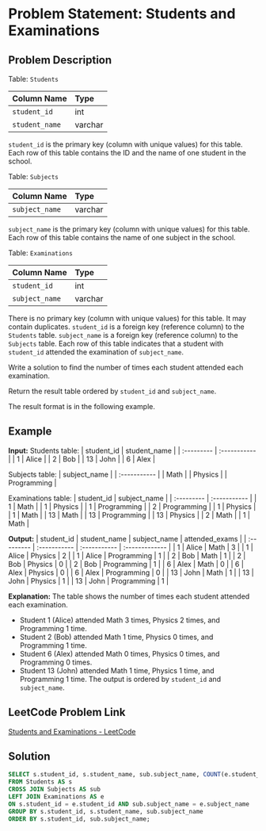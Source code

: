 # Problem Statement: Students and Examinations

## Problem Description

Table: `Students`

| Column Name | Type    |
| :---------- | :------ |
| `student_id`| int     |
| `student_name`| varchar |

`student_id` is the primary key (column with unique values) for this table.
Each row of this table contains the ID and the name of one student in the school.

Table: `Subjects`

| Column Name | Type    |
| :---------- | :------ |
| `subject_name`| varchar |

`subject_name` is the primary key (column with unique values) for this table.
Each row of this table contains the name of one subject in the school.

Table: `Examinations`

| Column Name | Type    |
| :---------- | :------ |
| `student_id`| int     |
| `subject_name`| varchar |

There is no primary key (column with unique values) for this table. It may contain duplicates.
`student_id` is a foreign key (reference column) to the `Students` table.
`subject_name` is a foreign key (reference column) to the `Subjects` table.
Each row of this table indicates that a student with `student_id` attended the examination of `subject_name`.

Write a solution to find the number of times each student attended each examination.

Return the result table ordered by `student_id` and `subject_name`.

The result format is in the following example.

## Example

**Input:**
Students table:
| student_id | student_name |
| :--------- | :----------- |
| 1          | Alice        |
| 2          | Bob          |
| 13         | John         |
| 6          | Alex         |

Subjects table:
| subject_name |
| :----------- |
| Math         |
| Physics      |
| Programming  |

Examinations table:
| student_id | subject_name |
| :--------- | :----------- |
| 1          | Math         |
| 1          | Physics      |
| 1          | Programming  |
| 2          | Programming  |
| 1          | Physics      |
| 1          | Math         |
| 13         | Math         |
| 13         | Programming  |
| 13         | Physics      |
| 2          | Math         |
| 1          | Math         |

**Output:**
| student_id | student_name | subject_name | attended_exams |
| :--------- | :----------- | :----------- | :------------- |
| 1          | Alice        | Math         | 3              |
| 1          | Alice        | Physics      | 2              |
| 1          | Alice        | Programming  | 1              |
| 2          | Bob          | Math         | 1              |
| 2          | Bob          | Physics      | 0              |
| 2          | Bob          | Programming  | 1              |
| 6          | Alex         | Math         | 0              |
| 6          | Alex         | Physics      | 0              |
| 6          | Alex         | Programming  | 0              |
| 13         | John         | Math         | 1              |
| 13         | John         | Physics      | 1              |
| 13         | John         | Programming  | 1              |

**Explanation:**
The table shows the number of times each student attended each examination.
- Student 1 (Alice) attended Math 3 times, Physics 2 times, and Programming 1 time.
- Student 2 (Bob) attended Math 1 time, Physics 0 times, and Programming 1 time.
- Student 6 (Alex) attended Math 0 times, Physics 0 times, and Programming 0 times.
- Student 13 (John) attended Math 1 time, Physics 1 time, and Programming 1 time.
The output is ordered by `student_id` and `subject_name`.

## LeetCode Problem Link

[Students and Examinations - LeetCode](https://leetcode.com/problems/students-and-examinations/)

## Solution
```sql
SELECT s.student_id, s.student_name, sub.subject_name, COUNT(e.student_id) AS attended_exams
FROM Students AS s
CROSS JOIN Subjects AS sub
LEFT JOIN Examinations AS e
ON s.student_id = e.student_id AND sub.subject_name = e.subject_name
GROUP BY s.student_id, s.student_name, sub.subject_name
ORDER BY s.student_id, sub.subject_name;
